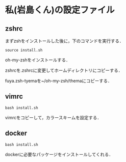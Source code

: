 # 私(岩島くん)の設定ファイル

## zshrc
まずzshをインストールした後に，下のコマンドを実行する．
```
source install.sh
```

oh-my-zshをインストールする．

zshrcを.zshrcに変更してホームディレクトリにコピーする．

fuya.zsh-tyemaを~/oh-my-zsh/themaにコピーする．

## vimrc
```
bash install.sh
```

vimrcをコピーして，カラースキームを設定する．

## docker
```
bash install.sh
```

dockerに必要なパッケージをインストールしてくれる．

